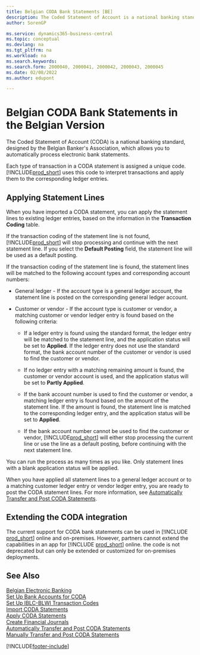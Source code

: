 ```yaml
---
title: Belgian CODA Bank Statements [BE]
description: The Coded Statement of Account is a national banking standard, designed by the Belgian Banker's Association to automatically process electronic bank statements.
author: SorenGP

ms.service: dynamics365-business-central
ms.topic: conceptual
ms.devlang: na
ms.tgt_pltfrm: na
ms.workload: na
ms.search.keywords:
ms.search.form: 2000040, 2000041, 2000042, 2000043, 2000045
ms.date: 02/08/2022
ms.author: edupont

---
```

# Belgian CODA Bank Statements in the Belgian Version

The Coded Statement of Account (CODA) is a national banking standard, designed by the Belgian Banker's Association, which allows you to automatically process electronic bank statements.  

Each type of transaction in a CODA statement is assigned a unique code. [!INCLUDE[prod_short](../../includes/prod_short.md)] uses this code to interpret transactions and apply them to the corresponding ledger entries.  

## Applying Statement Lines

When you have imported a CODA statement, you can apply the statement lines to existing ledger entries, based on the information in the **Transaction Coding** table.  

If the transaction coding of the statement line is not found, [!INCLUDE[prod_short](../../includes/prod_short.md)] will stop processing and continue with the next statement line. If you select the **Default Posting** field, the statement line will be used as a default posting.  

If the transaction coding of the statement line is found, the statement lines will be matched to the following account types and corresponding account numbers:  

- General ledger - If the account type is a general ledger account, the statement line is posted on the corresponding general ledger account.  

- Customer or vendor - If the account type is customer or vendor, a matching customer or vendor ledger entry is found based on the following criteria:  

  - If a ledger entry is found using the standard format, the ledger entry will be matched to the statement line, and the application status will be set to **Applied**. If the ledger entry does not use the standard format, the bank account number of the customer or vendor is used to find the customer or vendor.  

  - If no ledger entry with a matching remaining amount is found, the customer or vendor account is used, and the application status will be set to **Partly Applied**.  

  - If the bank account number is used to find the customer or vendor, a matching ledger entry is found based on the amount of the statement line. If the amount is found, the statement line is matched to the corresponding ledger entry, and the application status will be set to **Applied**.  

  - If the bank account number cannot be used to find the customer or vendor, [!INCLUDE[prod_short](../../includes/prod_short.md)] will either stop processing the current line or use the line as a default posting, before continuing with the next statement line.  

You can run the process as many times as you like. Only statement lines with a blank application status will be applied.  

When you have applied all statement lines to a general ledger account or to a matching customer ledger entry or vendor ledger entry, you are ready to post the CODA statement lines. For more information, see [Automatically Transfer and Post CODA Statements](how-to-manually-transfer-and-post-coda-statements.md).  

## Extending the CODA integration

The current support for CODA bank statements can be used in [!INCLUDE [prod_short](../../includes/prod_short.md)] online and on-premises. However, partners cannot extend the capabilities in an app for [!INCLUDE [prod_short](../../includes/prod_short.md)] online. the code is not deprecated but can only be extended or customized for on-premises deployments.  

## See Also

[Belgian Electronic Banking](belgian-electronic-banking.md)   
[Set Up Bank Accounts for CODA](how-to-set-up-bank-accounts-for-coda.md)   
[Set Up IBLC-BLWI Transaction Codes](how-to-set-up-iblc-blwi-transaction-codes.md)   
[Import CODA Statements](how-to-import-coda-statements.md)   
[Apply CODA Statements](how-to-apply-coda-statements.md)   
[Create Financial Journals](how-to-create-financial-journals.md)   
[Automatically Transfer and Post CODA Statements](how-to-automatically-transfer-and-post-coda-statements.md)   
[Manually Transfer and Post CODA Statements](how-to-manually-transfer-and-post-coda-statements.md)


[!INCLUDE[footer-include](../../includes/footer-banner.md)]